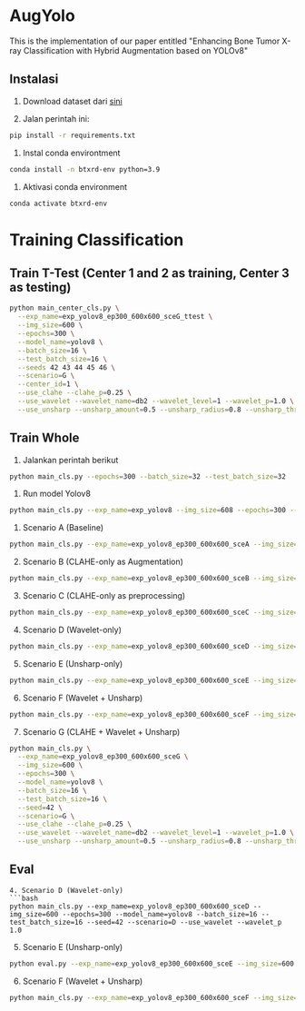 # AugYolo
This is the implementation of our paper entitled "Enhancing Bone Tumor X-ray Classification with Hybrid Augmentation based on YOLOv8"

## Instalasi
1. Download dataset dari [sini](https://figshare.com/articles/dataset/A_Radiograph_Dataset_for_the_Classification_Localization_and_Segmentation_of_Primary_Bone_Tumors/27865398)

1. Jalan perintah ini: 
```bash
pip install -r requirements.txt
```

1. Instal conda environtment
```bash
conda install -n btxrd-env python=3.9
```

1. Aktivasi conda environment
```bash
conda activate btxrd-env
```

# Training Classification

## Train T-Test (Center 1 and 2 as training, Center 3 as testing)
```bash
python main_center_cls.py \
  --exp_name=exp_yolov8_ep300_600x600_sceG_ttest \
  --img_size=600 \
  --epochs=300 \
  --model_name=yolov8 \
  --batch_size=16 \
  --test_batch_size=16 \
  --seeds 42 43 44 45 46 \
  --scenario=G \
  --center_id=1 \
  --use_clahe --clahe_p=0.25 \
  --use_wavelet --wavelet_name=db2 --wavelet_level=1 --wavelet_p=1.0 \
  --use_unsharp --unsharp_amount=0.5 --unsharp_radius=0.8 --unsharp_threshold=2 --unsharp_p=1.0
```

## Train Whole
1. Jalankan perintah berikut
```bash
python main_cls.py --epochs=300 --batch_size=32 --test_batch_size=32
```

1. Run model Yolov8
```bash
python main_cls.py --exp_name=exp_yolov8 --img_size=608 --epochs=300 --model_name=yolov8 --batch_size=16 --test_batch_size=16 --seed=42
```

1. Scenario A (Baseline)
```bash
python main_cls.py --exp_name=exp_yolov8_ep300_600x600_sceA --img_size=600 --epochs=300 --model_name=yolov8 --batch_size=16 --test_batch_size=16 --seed=42 --scenario=A
```
2. Scenario B (CLAHE-only as Augmentation)
```bash
python main_cls.py --exp_name=exp_yolov8_ep300_600x600_sceB --img_size=600 --epochs=300 --model_name=yolov8 --batch_size=16 --test_batch_size=16 --seed=42 --scenario=B
```
3. Scenario C (CLAHE-only as preprocessing)
```bash
python main_cls.py --exp_name=exp_yolov8_ep300_600x600_sceC --img_size=600 --epochs=300 --model_name=yolov8 --batch_size=16 --test_batch_size=16 --seed=42 --scenario=C
```
4. Scenario D (Wavelet-only)
```bash
python main_cls.py --exp_name=exp_yolov8_ep300_600x600_sceD --img_size=600 --epochs=300 --model_name=yolov8 --batch_size=16 --test_batch_size=16 --seed=42 --scenario=D --use_wavelet --wavelet_p 1.0 
```

5. Scenario E (Unsharp-only)
```bash
python main_cls.py --exp_name=exp_yolov8_ep300_600x600_sceE --img_size=600 --epochs=300 --model_name=yolov8 --batch_size=16 --test_batch_size=16 --seed=42 --scenario=E --use_unsharp --unsharp_p 1.0 
```
6. Scenario F (Wavelet + Unsharp)
```bash
python main_cls.py --exp_name=exp_yolov8_ep300_600x600_sceF --img_size=600 --epochs=300 --model_name=yolov8 --batch_size=16 --test_batch_size=16 --seed=42 --scenario=F --use_wavelet --wavelet_p 1.0 --use_unsharp --unsharp_p 1.0
```
7. Scenario G (CLAHE + Wavelet + Unsharp)
```bash
python main_cls.py \
  --exp_name=exp_yolov8_ep300_600x600_sceG \
  --img_size=600 \
  --epochs=300 \
  --model_name=yolov8 \
  --batch_size=16 \
  --test_batch_size=16 \
  --seed=42 \
  --scenario=G \
  --use_clahe --clahe_p=0.25 \
  --use_wavelet --wavelet_name=db2 --wavelet_level=1 --wavelet_p=1.0 \
  --use_unsharp --unsharp_amount=0.5 --unsharp_radius=0.8 --unsharp_threshold=2 --unsharp_p=1.0

```

## Eval
```
4. Scenario D (Wavelet-only)
```bash
python main_cls.py --exp_name=exp_yolov8_ep300_600x600_sceD --img_size=600 --epochs=300 --model_name=yolov8 --batch_size=16 --test_batch_size=16 --seed=42 --scenario=D --use_wavelet --wavelet_p 1.0 
```

5. Scenario E (Unsharp-only)
```bash
python eval.py --exp_name=exp_yolov8_ep300_600x600_sceE --img_size=600  --model_name=yolov8  --test_batch_size=16 --seed=42 --scenario=E --use_unsharp --unsharp_p 1.0 --model_path=checkpoints/exp_yolov8_ep300_600x600_sceE/best_model.pth
```
6. Scenario F (Wavelet + Unsharp)
```bash
python main_cls.py --exp_name=exp_yolov8_ep300_600x600_sceF --img_size=600 --epochs=300 --model_name=yolov8 --batch_size=16 --test_batch_size=16 --seed=42 --scenario=F --use_wavelet --wavelet_p 1.0 --use_unsharp --unsharp_p 1.0